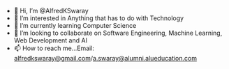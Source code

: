 - 👋 Hi, I’m @AlfredKSwaray
- 👀 I’m interested in Anything that has to do with Technology
- 🌱 I’m currently learning Computer Science
- 💞️ I’m looking to collaborate on Software Engineering, Machine Learning, Web Development and AI
- 📫 How to reach me...Email: alfredkswaray@gmail.com/a.swaray@alumni.alueducation.com

<!---
AlfredKSwaray/AlfredKSwaray is a ✨ special ✨ repository because its `README.md` (this file) appears on your GitHub profile.
You can click the Preview link to take a look at your changes.
--->
